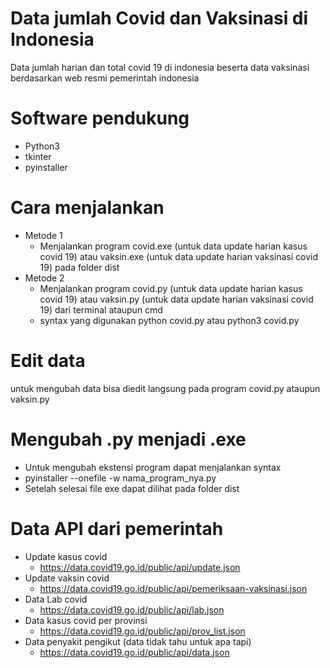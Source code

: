 # Data jumlah Covid dan Vaksinasi di Indonesia
Data jumlah harian dan total covid 19 di indonesia beserta data vaksinasi berdasarkan web resmi pemerintah indonesia

# Software pendukung
- Python3
- tkinter
- pyinstaller

# Cara menjalankan
- Metode 1
  - Menjalankan program covid.exe (untuk data update harian kasus covid 19) atau vaksin.exe (untuk data update harian vaksinasi covid 19) pada folder dist
- Metode 2 
  - Menjalankan program covid.py (untuk data update harian kasus covid 19) atau vaksin.py (untuk data update harian vaksinasi covid 19) dari terminal ataupun cmd
  - syntax yang digunakan python covid.py atau python3 covid.py

# Edit data 
untuk mengubah data bisa diedit langsung pada program covid.py ataupun vaksin.py

# Mengubah .py menjadi .exe
- Untuk mengubah ekstensi program dapat menjalankan syntax 
- pyinstaller --onefile -w nama_program_nya.py
- Setelah selesai file exe dapat dilihat pada folder dist

# Data API dari pemerintah
- Update kasus covid
  - https://data.covid19.go.id/public/api/update.json
- Update vaksin covid
  - https://data.covid19.go.id/public/api/pemeriksaan-vaksinasi.json
- Data Lab covid
  - https://data.covid19.go.id/public/api/lab.json
- Data kasus covid per provinsi
  - https://data.covid19.go.id/public/api/prov_list.json
- Data penyakit pengikut (data tidak tahu untuk apa tapi)
  - https://data.covid19.go.id/public/api/data.json
